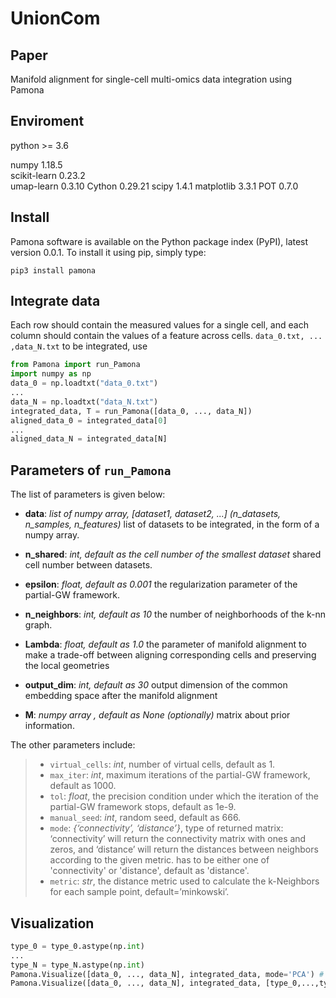 # UnionCom

## Paper
Manifold alignment for single-cell multi-omics data integration using Pamona
## Enviroment

python >= 3.6

numpy 1.18.5  
scikit-learn 0.23.2  
umap-learn 0.3.10
Cython 0.29.21
scipy 1.4.1
matplotlib 3.3.1
POT 0.7.0

## Install
Pamona software is available on the Python package index (PyPI), latest version 0.0.1. To install it using pip, simply type:
```
pip3 install pamona
```

## Integrate data
Each row should contain the measured values for a single cell, and each column should contain the values of a feature across cells.
```data_0.txt, ... ,data_N.txt``` to be integrated, use

```python
from Pamona import run_Pamona
import numpy as np
data_0 = np.loadtxt("data_0.txt")
...
data_N = np.loadtxt("data_N.txt")
integrated_data, T = run_Pamona([data_0, ..., data_N])
aligned_data_0 = integrated_data[0]
...
aligned_data_N = integrated_data[N]
```

## Parameters of ```run_Pamona```

The list of parameters is given below:
+ **data**:  *list of numpy array, [dataset1, dataset2, ...] (n_datasets, n_samples, n_features)*
list of datasets to be integrated, in the form of a numpy array.

+ **n_shared**: *int, default as the cell number of the smallest dataset*
shared cell number between datasets.

+ **epsilon**: *float, default as 0.001*
the regularization parameter of the partial-GW framework.

+ **n_neighbors**: *int, default as 10*
the number of neighborhoods  of the k-nn graph.

+ **Lambda**: *float, default as 1.0*
the parameter of manifold alignment to make a trade-off between aligning corresponding cells and preserving the local geometries

+ **output_dim**: *int, default as 30*
output dimension of the common embedding space after the manifold alignment

+ **M**: *numpy array , default as None (optionally)*
matrix about prior  information.

The other parameters include:

> + ```virtual_cells```: *int*, number of virtual cells, default as 1.
> + ```max_iter```: *int*, maximum iterations of the partial-GW framework, default as 1000.
> + ```tol```:  *float*, the precision condition under which the iteration of the partial-GW framework stops, default as 1e-9.
> + ```manual_seed```: *int*, random seed, default as 666.
> + ```mode```: *{‘connectivity’, ‘distance’}*, type of returned matrix: ‘connectivity’ will return the connectivity matrix with ones and zeros, and ‘distance’ will return the distances between neighbors according to the given metric. has to be either one of 'connectivity' or 'distance', default as 'distance'.
> + ```metric```: *str*, the distance metric used to calculate the k-Neighbors for each sample point, default=’minkowski’.

## Visualization
```python
type_0 = type_0.astype(np.int)
...
type_N = type_N.astype(np.int)
Pamona.Visualize([data_0, ..., data_N], integrated_data, mode='PCA') # without datatype
Pamona.Visualize([data_0, ..., data_N], integrated_data, [type_0,...,type_N], mode='PCA) # with datatype
```

